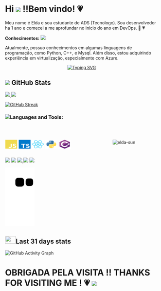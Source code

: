 <h1>Hi <img src="https://emojis.slackmojis.com/emojis/images/1588315024/8823/hyperkitty.gif?1588315024" width="30" /> !!Bem vindo! 💗  </h1>
<div align="center">
    </div>


Meu nome é Elda e sou estudante de ADS (Tecnologo). 
Sou desenvolvedor ha 1 ano e comecei a me aprofundar no inicio do ano em DevOps. 👋
💗

 **Conhecimentos:** <img src="https://i.pinimg.com/originals/e3/da/93/e3da939bd48f9abb31fea4557fa9a5f1.gif" width="60" />    

Atualmente, possuo conhecimentos em algumas linguagens de programação, como Python, C++, e Mysql. 
Além disso, estou adquirindo experiência em virtualização, especialmente com Azure.


<p align="center">
  <a href="https://git.io/typing-svg"><img src="https://readme-typing-svg.herokuapp.com?font=Fira+Code&weight=600&size=19&pause=1000&color=F988FF&width=461&height=71&lines=Always+learning+new+things;Systems+Analysis+and+Development++student" alt="Typing SVG" /></a>
</p>

 ## <img src="https://media.giphy.com/media/VgCDAzcKvsR6OM0uWg/giphy.gif" width="50"> GitHub Stats
 <div>
  <a href="https://github.com/elda-paz">
  <img height="180em" src="https://github-readme-stats.vercel.app/api?username=elda-paz&show_icons=true&theme=jolly&include_all_commits=true&count_private=true"/>
  <img height="180em" src="https://github-readme-stats.vercel.app/api/top-langs/?username=elda-paz&layout=compact&langs_count=7&theme=jolly"/>
    

[![GitHub Streak](http://github-readme-streak-stats.herokuapp.com?user=elda-paz&theme=jolly&hide_border=true)](https://git.io/streak-stats)
    
<h3><img src="https://emojis.slackmojis.com/emojis/images/1621024394/39092/cat-roll.gif?1621024394" width="28">Languages and Tools:</h3>
  </summary>
</br>
  </p>
  </div>  
<div style="display: inline_block"><br>
  <img align="center" alt="elda-Js" height="30" width="40" src="https://raw.githubusercontent.com/devicons/devicon/master/icons/javascript/javascript-plain.svg">
  <img align="center" alt="elda-Ts" height="30" width="40" src="https://raw.githubusercontent.com/devicons/devicon/master/icons/typescript/typescript-plain.svg">
  <img align="center" alt="elda-React" height="30" width="40" src="https://raw.githubusercontent.com/devicons/devicon/master/icons/react/react-original.svg">
  <img align="center" alt="elda-Python" height="30" width="40" src="https://raw.githubusercontent.com/devicons/devicon/master/icons/python/python-original.svg">
  <img align="center" alt="elda-Csharp" height="30" width="40" src="https://raw.githubusercontent.com/devicons/devicon/master/icons/csharp/csharp-original.svg">
    <img align="right" alt="elda-sun" height=""100" width="150" src="https://i.pinimg.com/originals/c2/d6/1d/c2d61d8b124e3a7cbfc4de38a727419a.gif">

</div>
 
 ##
  
</div>  
                                                                                                                                                  
  <a href="_" target="_blank"><img src="https://img.shields.io/badge/-Instagram-%23E4405F?style=for-the-badge&logo=instagram&logoColor=white" target="_blank"></a>
 	<a href="https://www.twitch.tv/elda" target="_blank"><img src="https://img.shields.io/badge/Twitch-9146FF?style=for-the-badge&logo=twitch&logoColor=white" target="_blank"></a>
 <a href="https://discord.gg/Haru-..0#3413" target="_blank"><img src="https://img.shields.io/badge/Discord-7289DA?style=for-the-badge&logo=discord&logoColor=white" target="_blank"> 
  <a href = "mailto:eldapaz23@gmail.com"><img src="https://img.shields.io/badge/-Gmail-%23333?style=for-the-badge&logo=gmail&logoColor=white" target="_blank"></a>
  <a href="https://www.linkedin.com/in/eldaoliveira" target="_blank"><img src="https://img.shields.io/badge/-LinkedIn-%230077B5?style=for-the-badge&logo=linkedin&logoColor=white" target="_blank"></a> 
 
    
  ![Snake animation](https://github.com/elda-paz/elda-paz/blob/output/github-contribution-grid-snake.svg)
 
</div>
 
## <img src="https://raw.githubusercontent.com/TheDudeThatCode/TheDudeThatCode/master/Assets/Developer.gif" width=35 height=25>Last 31 days stats
                                                                                                           
  ![GitHub Activity Graph](https://github-readme-activity-graph.cyclic.app/graph?username=elda-paz&theme=default) 
                                                                                                           
                                                                                                         
</div>
                                                                                                                                              
<h1> OBRIGADA PELA VISITA !! THANKS FOR VISITING ME  ! 💗 <img src="https://i.pinimg.com/originals/59/91/da/5991da42769d1826ea219fb3baa827df.gif" width="60" />   </h1>
                                                                                                               


